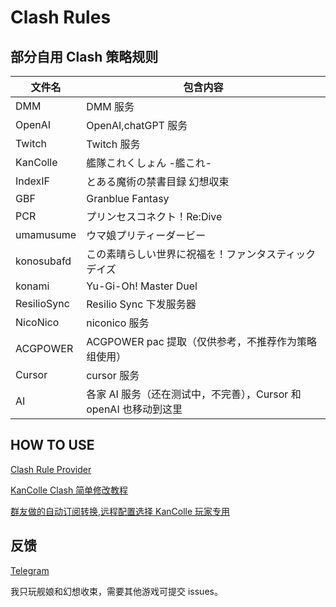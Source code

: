 # Clash Rules

## 部分自用 Clash 策略规则

| 文件名      | 包含内容                                                          |
| ----------- | ----------------------------------------------------------------- |
| DMM         | DMM 服务                                                          |
| OpenAI      | OpenAI,chatGPT 服务                                               |
| Twitch      | Twitch 服务                                                       |
| KanColle    | 艦隊これくしょん -艦これ-                                         |
| IndexIF     | とある魔術の禁書目録 幻想収束                                     |
| GBF         | Granblue Fantasy                                                  |
| PCR         | プリンセスコネクト！Re:Dive                                       |
| umamusume   | ウマ娘プリティーダービー                                          |
| konosubafd  | この素晴らしい世界に祝福を！ファンタスティックデイズ              |
| konami      | Yu-Gi-Oh! Master Duel                                             |
| ResilioSync | Resilio Sync 下发服务器                                           |
| NicoNico    | niconico 服务                                                     |
| ACGPOWER    | ACGPOWER pac 提取（仅供参考，不推荐作为策略组使用）               |
| Cursor      | cursor 服务                                                       |
| AI          | 各家 AI 服务（还在测试中，不完善），Cursor 和 openAI 也移动到这里 |

## HOW TO USE

[Clash Rule Provider](https://lancellc.gitbook.io/clash/clash-config-file/rule-provider)

[KanColle Clash 简单修改教程](https://telegra.ph/clash-kancolle-rules-07-19)

[群友做的自动订阅转换,远程配置选择 KanColle 玩家专用](https://acl4ssr.antientropy.xyz/)

## 反馈

[Telegram](https://t.me/AdriaticSea)

我只玩舰娘和幻想收束，需要其他游戏可提交 issues。
